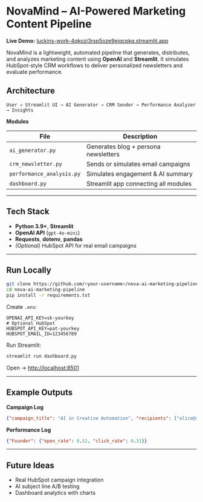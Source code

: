 
# NovaMind – AI-Powered Marketing Content Pipeline

**Live Demo:** [luckins-work-4qkozj3rsp5oze9ejqcpkq.streamlit.app](https://luckins-work-4qkozj3rsp5oze9ejqcpkq.streamlit.app)

NovaMind is a lightweight, automated pipeline that generates, distributes, and analyzes marketing content using **OpenAI** and **Streamlit**.
It simulates HubSpot-style CRM workflows to deliver personalized newsletters and evaluate performance.


## Architecture

```
User → Streamlit UI → AI Generator → CRM Sender → Performance Analyzer → Insights
```

**Modules**

| File                      | Description                          |
| ------------------------- | ------------------------------------ |
| `ai_generator.py`         | Generates blog + persona newsletters |
| `crm_newsletter.py`       | Sends or simulates email campaigns   |
| `performance_analysis.py` | Simulates engagement & AI summary    |
| `dashboard.py`            | Streamlit app connecting all modules |

---

## Tech Stack

* **Python 3.9+**, **Streamlit**
* **OpenAI API** (`gpt-4o-mini`)
* **Requests**, **dotenv**, **pandas**
* *(Optional)* HubSpot API for real email campaigns

---

## Run Locally

```bash
git clone https://github.com/<your-username>/nova-ai-marketing-pipeline.git
cd nova-ai-marketing-pipeline
pip install -r requirements.txt
```

Create `.env`:

```
OPENAI_API_KEY=sk-yourkey
# Optional HubSpot
HUBSPOT_API_KEY=pat-yourkey
HUBSPOT_EMAIL_ID=123456789
```

Run Streamlit:

```bash
streamlit run dashboard.py
```

Open → [http://localhost:8501](http://localhost:8501)

---

## Example Outputs

**Campaign Log**

```json
{"campaign_title": "AI in Creative Automation", "recipients": ["alice@startup.com"]}
```

**Performance Log**

```json
{"Founder": {"open_rate": 0.52, "click_rate": 0.31}}
```

---

## Future Ideas

* Real HubSpot campaign integration
* AI subject line A/B testing
* Dashboard analytics with charts


